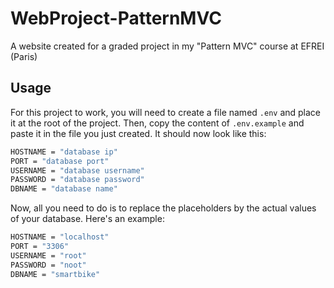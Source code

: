 # WebProject-PatternMVC
A website created for a graded project in my "Pattern MVC" course at EFREI (Paris)

## Usage
For this project to work, you will need to create a file named `.env` and place it at the root of the project.
Then, copy the content of `.env.example` and paste it in the file you just created.
It should now look like this:

```bash
HOSTNAME = "database ip"
PORT = "database port"
USERNAME = "database username"
PASSWORD = "database password"
DBNAME = "database name"
```

Now, all you need to do is to replace the placeholders by the actual values of your database.
Here's an example:

```bash
HOSTNAME = "localhost"
PORT = "3306"
USERNAME = "root"
PASSWORD = "noot"
DBNAME = "smartbike"
```